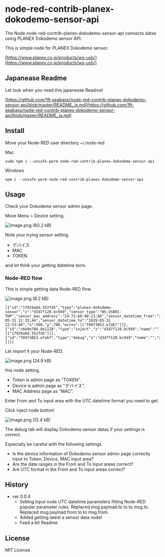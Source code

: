 # node-red-contrib-planex-dokodemo-sensor-api

The Node node-red-contrib-planex-dokodemo-sensor-api connects datas using PLANEX Dokodemo sensor API.

This is simple node for PLANEX Dokodemo sensor.

[https://www.planex.co.jp/products/ws-usb/](https://www.planex.co.jp/products/ws-usb/)

## Japanease Readme

Let look when you need this japanease Readme!

[https://github.com/1ft-seabass/node-red-contrib-planex-dokodemo-sensor-api/blob/master/README_ja.md](https://github.com/1ft-seabass/node-red-contrib-planex-dokodemo-sensor-api/blob/master/README_ja.md)

## Install

Move your Node-RED user directory ~/.node-red

Mac

```
sudo npm i --unsafe-perm node-red-contrib-planex-dokodemo-sensor-api
```

Windows

```
npm i --unsafe-perm node-red-contrib-planex-dokodemo-sensor-api
```

## Usage

Check your Dokodemo sensor admin page.

Move Menu > Device setting.

![image.png (60.2 kB)](https://img.esa.io/uploads/production/attachments/3062/2019/04/29/8131/c3c754ab-c3b9-473d-9743-efcfdca0250f.png)

Note your trying sensor setting.

* デバイス
* MAC
* TOKEN

and let think your getting datetime term.

### Node-RED flow

This is simple getting data Node-RED flow.

![image.png (8.2 kB)](https://img.esa.io/uploads/production/attachments/3062/2019/04/29/8131/642f87df-fda9-427e-8300-0ac6ce5de5a4.png)

```
[{"id":"1f929a8d.552fd5","type":"planex-dokodemo-sensor","z":"d3d7f120.bc949","sensor_type":"WS-USB01-THP","sensor_mac_address":"24:72:60:40:21:A6","sensor_datetime_from":"2019-05-31 11:33:44","sensor_datetime_to":"2019-05-31 22:33:44","x":560,"y":700,"wires":[["f0973053.e7ab7"]]},{"id":"c6e9e704.8e1128","type":"inject","z":"d3d7f120.bc949","name":"","topic":"","payload":"","payloadType":"str","repeat":"","crontab":"","once":false,"onceDelay":0.1,"x":350,"y":700,"wires":[["1f929a8d.552fd5"]]},{"id":"f0973053.e7ab7","type":"debug","z":"d3d7f120.bc949","name":"","active":true,"tosidebar":true,"console":false,"tostatus":false,"complete":"payload","x":770,"y":700,"wires":[]}]
```

Let import it  your Node-RED.

![image.png (24.9 kB)](https://img.esa.io/uploads/production/attachments/3062/2019/04/29/8131/8120531a-4449-410d-bdc1-a499a59107b7.png)

this node setting.

* Token is admin page as "TOKEN".
* Device is admin page as "デバイス".
* MAC Address page as "MAC".

Enter From and To input area with the UTC datetime format you need to get.

Click inject node button!

![image.png (12.4 kB)](https://img.esa.io/uploads/production/attachments/3062/2019/04/29/8131/61062c0d-4ebd-47cf-9e2d-a3ebb80f5d39.png)

The debug tab will display Dokodemo sensor datas if your settings is correct.

Especially be careful with the following settings.

* Is the device information of Dokodemo sensor admin page correctly input to Token, Device, MAC input area?
* Are the date ranges in the From and To input areas correct?
* Are UTC format in the From and To input areas correct?

## History

* ver 0.0.4
    * Setting input node UTC datetime parameters fitting Node-RED popular parameter rules. Replaced msg.payload.to to to msg.to. Replaced msg.payload.from to to msg.from.
    * Added getting latest a sensor data node!
    * fixed a bit Readme.
    

## License

MIT License